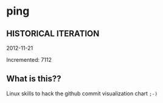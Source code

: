# ping

## HISTORICAL ITERATION
2012-11-21

Incremented: 7112

## What is this?? 
Linux skills to hack the github commit visualization chart `;-)`
